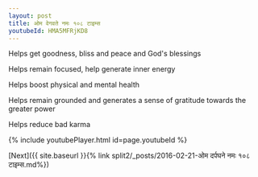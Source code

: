 ```yaml
---
layout: post
title: ओम वेगवते नमः १०८ टाइम्स
youtubeId: HMA5MFRjKD8
---
```

 
 
Helps get goodness, bliss and peace and God's blessings
 
Helps remain focused, help generate inner energy 
 
Helps boost physical and mental health 
 
Helps remain grounded and generates a sense of gratitude towards the greater power 
 
Helps reduce bad karma
 
 
 
 


{% include youtubePlayer.html id=page.youtubeId %}
 
[Next]({{ site.baseurl }}{% link  split2/_posts/2016-02-21-ओम दर्पघने नमः १०८ टाइम्स.md%})
 
